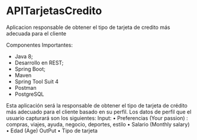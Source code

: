 # APITarjetasCredito
Aplicacion responsable de obtener el tipo de tarjeta de credito más adecuada para el cliente


Componentes Importantes:
- Java 8;
- Desarrollo en REST;
- Spring Boot;
- Maven
- Spring Tool Suit 4
- Postman
- PostgreSQL

Esta aplicación será la responsable de obtener el tipo de tarjeta de crédito más adecuado para el cliente basado en su perfil. Los datos de perfil que el usuario capturará son los siguientes:
Input:
• Preferencias (Your passion) : compras, viajes, ayuda, negocio, deportes, estilo
• Salario (Monthly salary)
• Edad (Age)
OutPut
• Tipo de tarjeta
